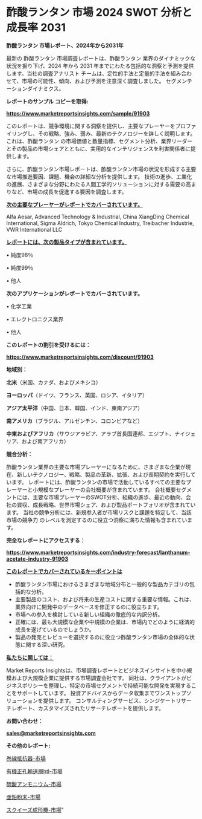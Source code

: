 # 酢酸ランタン 市場 2024 SWOT 分析と成長率 2031

<strong>酢酸ランタン 市場レポート、2024年から2031年</strong>

最新の 酢酸ランタン 市場調査レポートは、酢酸ランタン 業界のダイナミックな状況を掘り下げ、2024 年から 2031 年までにわたる包括的な洞察と予測を提供します。当社の調査アナリスト チームは、定性的手法と定量的手法を組み合わせて、市場の可能性、傾向、および予測を注意深く調査しました。 セグメンテーションダイナミクス。



<strong>レポートのサンプル コピーを取得:</strong> <a href=https://www.marketreportsinsights.com/sample/91903>

<strong><u>https://www.marketreportsinsights.com/sample/91903</u></strong></a>

このレポートは、競争環境に関する洞察を提供し、主要なプレーヤーをプロファイリングし、その戦略、強み、弱み、最新のテクノロジーを詳しく説明します。 これは、酢酸ランタン の市場価値と数量指標、セグメント分析、業界リーダーとその製品の市場シェアとともに、実用的なインテリジェンスを利害関係者に提供します。

さらに、酢酸ランタン市場レポートは、酢酸ランタン市場の状況を形成する主要な市場推進要因、課題、機会の詳細な分析を提供します。 技術の進歩、工業化の進展、さまざまな分野にわたる人間工学的ソリューションに対する需要の高まりなど、市場の成長を促進する要因を調査します。



<strong><u>次の主要なプレーヤーがレポートでカバーされています。</u></strong>

Alfa Aesar, Advanced Technology & Industrial, China XiangDing Chemical International, Sigma Aldrich, Tokyo Chemical Industry, Treibacher Industrie, VWR International LLC



<strong><u><b>レポートには、次の製品タイプが含まれています。</b></u></strong>

• 純度98％

• 純度99％

• 他人



<strong><b>次のアプリケーションがレポートでカバーされています。</b></strong>

• 化学工業

• エレクトロニクス業界

• 他人



<strong><b>このレポートの割引を受けるには：</b></strong><a href=https://www.marketreportsinsights.com/discount/91903>

<strong><u>https://www.marketreportsinsights.com/discount/91903</u></strong></a>



<strong>地域別：</strong>



<strong>北米</strong>（米国、カナダ、およびメキシコ）



<strong>ヨーロッパ</strong>（ドイツ、フランス、英国、ロシア、イタリア）



<strong>アジア太平洋</strong>（中国、日本、韓国、インド、東南アジア）



<strong>南アメリカ</strong>（ブラジル、アルゼンチン、コロンビアなど）



<strong>中東およびアフリカ</strong>（サウジアラビア、アラブ首長国連邦、エジプト、ナイジェリア、および南アフリカ）



<strong>競合分析：</strong>

酢酸ランタン業界の主要な市場プレーヤーになるために、さまざまな企業が現在、新しいテクノロジー、戦略、製品の革新、拡張、および長期契約を実行しています。 レポートには、酢酸ランタンの市場で活動しているすべての主要なプレーヤーと小規模なプレーヤーの会社概要が含まれています。 会社概要セグメントには、主要な市場プレーヤーのSWOT分析、組織の進歩、最近の動向、会社の買収、成長戦略、世界市場シェア、および製品ポートフォリオが含まれています。 当社の競争分析には、新規参入者が市場リスクと課題を特定して、当該市場の競争力 のレベルを測定するのに役立つ洞察に満ちた情報も含まれています。



<strong>完全なレポートにアクセスする</strong>：

<a href=https://www.marketreportsinsights.com/industry-forecast/lanthanum-acetate-industry-91903>

<strong><u>https://www.marketreportsinsights.com/industry-forecast/lanthanum-acetate-industry-91903</u></strong></a>



<strong><u><b>このレポートでカバーされているキーポイントは</b></u></strong>
<ul>
  <li>酢酸ランタン市場におけるさまざまな地域分布と一般的な製品カテゴリの包括的な分析。</li>
  <li>主要製品のコスト、および将来の生産コストに関する重要な情報。これは、業界向けに開発中のデータベースを修正するのに役立ちます。</li>
  <li>市場への参入を検討している新しい組織の徹底的な内訳分析。</li>
  <li>正確には、最も大規模な企業や中規模の企業は、市場内でどのように経済的成長を遂げているのでしょうか。</li>
  <li>製品の発売とレビューを選択するのに役立つ酢酸ランタン市場の全体的な状態に関する深い研究。</li>
</ul>


<strong><u><b>私たちに関しては：</b></u></strong>

Market Reports Insightsは、市場調査レポートとビジネスインサイトを中小規模および大規模企業に提供する市場調査会社です。 同社は、クライアントがビジネスポリシーを整理し、特定の市場セグメントで持続可能な開発を実現することをサポートしています。 投資アドバイスからデータ収集までワンストップソリューションを提供します。 コンサルティングサービス、シンジケートリサーチレポート、カスタマイズされたリサーチレポートを提供します。



<strong><b>お問い合わせ</b></strong>：

<a href=mailto:sales@marketreportsinsights.com>

<strong><u>sales@marketreportsinsights.com</u></strong></a>



<strong>その他のレポート:</strong>

<a href=https://www.linkedin.com/pulse/巻線抵抗器-市場-2023-推進要因と成長機会-2030-pr-news-hub-yfowf/>巻線抵抗器-市場</a>

<a href=https://www.linkedin.com/pulse/有機正孔輸送層htl-市場-2023-swot-分析と最新イノベーション-rsozf/>有機正孔輸送層htl-市場</a>

<a href=https://www.linkedin.com/pulse/硫酸アンモニウム-市場-2023-swot-分析と最新イノベーション-5tszc/>硫酸アンモニウム-市場</a>

<a href=https://www.linkedin.com/pulse/亜鉛粉末-市場-2023-swot-分析と成長率-2030-trend-tracking-toolbox-24-analysis-f8mif/>亜鉛粉末-市場</a>

<a href=https://www.linkedin.com/pulse/スクイーズ成形機-市場-2023-新興市場-将来の動向と市場需要-2030-i2dlf/>スクイーズ成形機-市場</a>"
